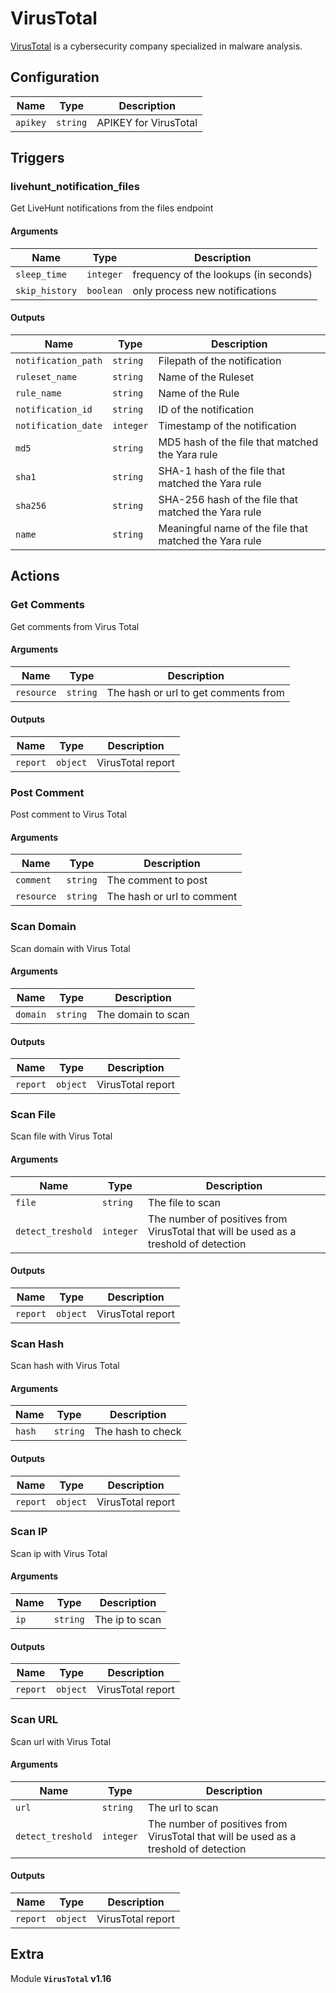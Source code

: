 # VirusTotal

[VirusTotal](https://www.virustotal.com) is a cybersecurity company specialized in malware analysis.

## Configuration

| Name      |  Type   |  Description  |
| --------- | ------- | --------------------------- |
| `apikey` | `string` | APIKEY for VirusTotal |

## Triggers

### livehunt_notification_files

Get LiveHunt notifications from the files endpoint

#### Arguments

| Name      |  Type   |  Description  |
| --------- | ------- | --------------------------- |
| `sleep_time` | `integer` | frequency of the lookups (in seconds) |
| `skip_history` | `boolean` | only process new notifications |


#### Outputs

| Name      |  Type   |  Description  |
| --------- | ------- | --------------------------- |
| `notification_path` | `string` | Filepath of the notification |
| `ruleset_name` | `string` | Name of the Ruleset |
| `rule_name` | `string` | Name of the Rule |
| `notification_id` | `string` | ID of the notification |
| `notification_date` | `integer` | Timestamp of the notification |
| `md5` | `string` | MD5 hash of the file that matched the Yara rule |
| `sha1` | `string` | SHA-1 hash of the file that matched the Yara rule |
| `sha256` | `string` | SHA-256 hash of the file that matched the Yara rule |
| `name` | `string` | Meaningful name of the file that matched the Yara rule |

## Actions

### Get Comments

Get comments from Virus Total

#### Arguments

| Name      |  Type   |  Description  |
| --------- | ------- | --------------------------- |
| `resource` | `string` | The hash or url to get comments from |


#### Outputs

| Name      |  Type   |  Description  |
| --------- | ------- | --------------------------- |
| `report` | `object` | VirusTotal report |

### Post Comment

Post comment to Virus Total

#### Arguments

| Name      |  Type   |  Description  |
| --------- | ------- | --------------------------- |
| `comment` | `string` | The comment to post |
| `resource` | `string` | The hash or url to comment |

### Scan Domain

Scan domain with Virus Total

#### Arguments

| Name      |  Type   |  Description  |
| --------- | ------- | --------------------------- |
| `domain` | `string` | The domain to scan |


#### Outputs

| Name      |  Type   |  Description  |
| --------- | ------- | --------------------------- |
| `report` | `object` | VirusTotal report |

### Scan File

Scan file with Virus Total

#### Arguments

| Name      |  Type   |  Description  |
| --------- | ------- | --------------------------- |
| `file` | `string` | The file to scan |
| `detect_treshold` | `integer` | The number of positives from VirusTotal that will be used as a treshold of detection |


#### Outputs

| Name      |  Type   |  Description  |
| --------- | ------- | --------------------------- |
| `report` | `object` | VirusTotal report |

### Scan Hash

Scan hash with Virus Total

#### Arguments

| Name      |  Type   |  Description  |
| --------- | ------- | --------------------------- |
| `hash` | `string` | The hash to check |


#### Outputs

| Name      |  Type   |  Description  |
| --------- | ------- | --------------------------- |
| `report` | `object` | VirusTotal report |

### Scan IP

Scan ip with Virus Total

#### Arguments

| Name      |  Type   |  Description  |
| --------- | ------- | --------------------------- |
| `ip` | `string` | The ip to scan |


#### Outputs

| Name      |  Type   |  Description  |
| --------- | ------- | --------------------------- |
| `report` | `object` | VirusTotal report |

### Scan URL

Scan url with Virus Total

#### Arguments

| Name      |  Type   |  Description  |
| --------- | ------- | --------------------------- |
| `url` | `string` | The url to scan |
| `detect_treshold` | `integer` | The number of positives from VirusTotal that will be used as a treshold of detection |


#### Outputs

| Name      |  Type   |  Description  |
| --------- | ------- | --------------------------- |
| `report` | `object` | VirusTotal report |


## Extra

Module **`VirusTotal` v1.16**